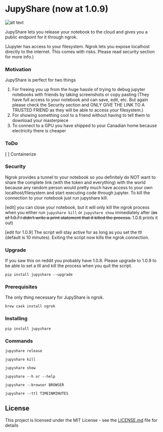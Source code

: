 # JupyShare (now at 1.0.9)
![alt text](https://image.ibb.co/csbNEa/4_GY17m_Po_Rw_W5_Fd_Cy4_XF9b_A.png)

JupyShare lets you release your notebook to the cloud and gives you a public endpoint for it through ngrok.

(Jupyter has access to your filesystem. Ngrok lets you expose localhost directly to the internet. This comes with risks. Please read security section for more info.)

### Motivation
JupyShare is perfect for two things
1.  For freeing you up from the huge hassle of trying to debug jupyter notebooks with friends by taking screenshots or copy pasting (They have full access to your notebook and can save, edit, etc. But again please check the Security section and ONLY GIVE THE LINK TO A TRUSTED FRIEND as they will be able to access your filesystem.)
2.  For showing something cool to a friend without having to tell them to download your masterpiece
3.  To connect to a GPU you have shipped to your Canadian home because electricity there is cheaper

### ToDo
[ ]  Containerize

### Security
Ngrok provides a tunnel to your notebook so you definitely do NOT want to share the complete link (with the token and everything) with the world because any random person would pretty much have access to your own localhost/filesystem and start executing code through jupyter. To kill the connection to your notebook just run jupyshare kill.

[edit] you can close your notebook, but it will only kill the ngrok process when you either run `jupyshare kill` or `jupyshare show` immediately after (~~as of 1.0.7 I didn't write a print statement that it killed the process.~~ 1.0.8 prints it out)

[edit for 1.0.9] The script will stay active for as long as you set the ttl (default is 10 minutes). Exiting the script now kills the ngrok connection.

### Upgrade
If you saw this on reddit you probably have 1.0.8. Please upgrade to 1.0.9 to be able to set a ttl and kill the process when you quit the script.

`pip install jupyshare --upgrade`

### Prerequisites

The only thing necessary for JupyShare is ngrok.

```
brew cask install ngrok
```

### Installing

```
pip install jupyshare
```

### Commands

```
jupyshare release

jupyshare kill

jupyshare show

jupyshare --h or --help

jupyshare --browser BROWSER

jupyshare --ttl TIMEINMINUTES
```

## License

This project is licensed under the MIT License - see the [LICENSE.md](LICENSE.md) file for details
